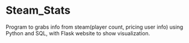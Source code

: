 # Steam_Stats
Program to grabs info from steam(player count, pricing user info) using Python and SQL, with Flask website to show visualization.
